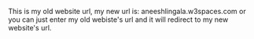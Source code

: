 This is my old website url, my new url is: aneeshlingala.w3spaces.com or you can just enter my old webiste's url and it will redirect to my new website's url. 
